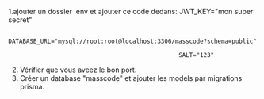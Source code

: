 1.ajouter un dossier .env et ajouter ce code dedans: JWT_KEY="mon super secret"

                                                    DATABASE_URL="mysql://root:root@localhost:3306/masscode?schema=public"

                                                    SALT="123"

2. Vérifier que vous aveez le bon port.
3. Créer un database "masscode" et ajouter les models par migrations prisma.

